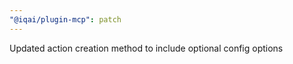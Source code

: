```yaml
---
"@iqai/plugin-mcp": patch
---
```


Updated action creation method to include optional config options
